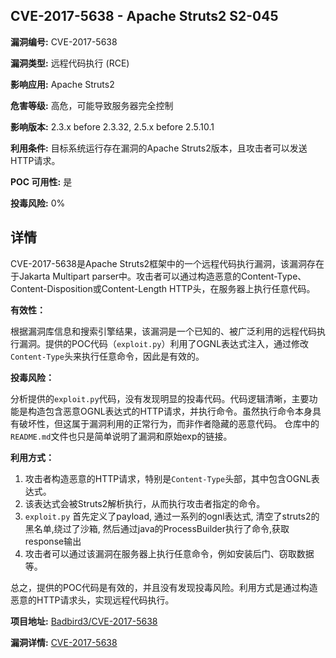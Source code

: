 ## CVE-2017-5638 - Apache Struts2 S2-045

**漏洞编号:** CVE-2017-5638

**漏洞类型:** 远程代码执行 (RCE)

**影响应用:** Apache Struts2

**危害等级:** 高危，可能导致服务器完全控制

**影响版本:** 2.3.x before 2.3.32, 2.5.x before 2.5.10.1

**利用条件:** 目标系统运行存在漏洞的Apache Struts2版本，且攻击者可以发送HTTP请求。

**POC 可用性:** 是

**投毒风险:** 0%

## 详情

CVE-2017-5638是Apache Struts2框架中的一个远程代码执行漏洞，该漏洞存在于Jakarta Multipart parser中。攻击者可以通过构造恶意的Content-Type、Content-Disposition或Content-Length HTTP头，在服务器上执行任意代码。

**有效性：**

根据漏洞库信息和搜索引擎结果，该漏洞是一个已知的、被广泛利用的远程代码执行漏洞。提供的POC代码（`exploit.py`）利用了OGNL表达式注入，通过修改`Content-Type`头来执行任意命令，因此是有效的。

**投毒风险：**

分析提供的`exploit.py`代码，没有发现明显的投毒代码。代码逻辑清晰，主要功能是构造包含恶意OGNL表达式的HTTP请求，并执行命令。虽然执行命令本身具有破坏性，但这属于漏洞利用的正常行为，而非作者隐藏的恶意代码。
仓库中的`README.md`文件也只是简单说明了漏洞和原始exp的链接。

**利用方式：**

1.  攻击者构造恶意的HTTP请求，特别是`Content-Type`头部，其中包含OGNL表达式。
2.  该表达式会被Struts2解析执行，从而执行攻击者指定的命令。
3.  `exploit.py` 首先定义了payload, 通过一系列的ognl表达式, 清空了struts2的黑名单,绕过了沙箱, 然后通过java的ProcessBuilder执行了命令,获取response输出 
4.  攻击者可以通过该漏洞在服务器上执行任意命令，例如安装后门、窃取数据等。

总之，提供的POC代码是有效的，并且没有发现投毒风险。利用方式是通过构造恶意的HTTP请求头，实现远程代码执行。

**项目地址:** [Badbird3/CVE-2017-5638](https://github.com/Badbird3/CVE-2017-5638)

**漏洞详情:** [CVE-2017-5638](https://nvd.nist.gov/vuln/detail/CVE-2017-5638)
